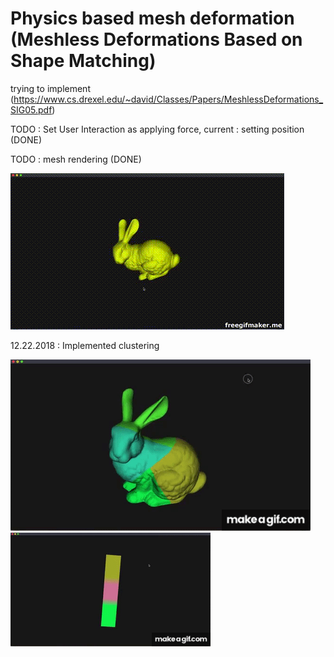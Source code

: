 # Physics based mesh deformation (Meshless Deformations Based on Shape Matching)

trying to implement (https://www.cs.drexel.edu/~david/Classes/Papers/MeshlessDeformations_SIG05.pdf)

TODO : Set User Interaction as applying force, current : setting position (DONE)

TODO : mesh rendering (DONE)

![](thumbnail.gif)



12.22.2018 : Implemented clustering


![](thumbnail2.gif)
![](thumbnail3.gif)
